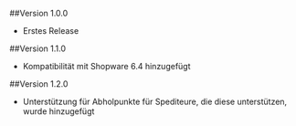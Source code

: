 ##Version 1.0.0
- Erstes Release

##Version 1.1.0
- Kompatibilität mit Shopware 6.4 hinzugefügt

##Version 1.2.0
- Unterstützung für Abholpunkte für Spediteure, die diese unterstützen, wurde hinzugefügt
